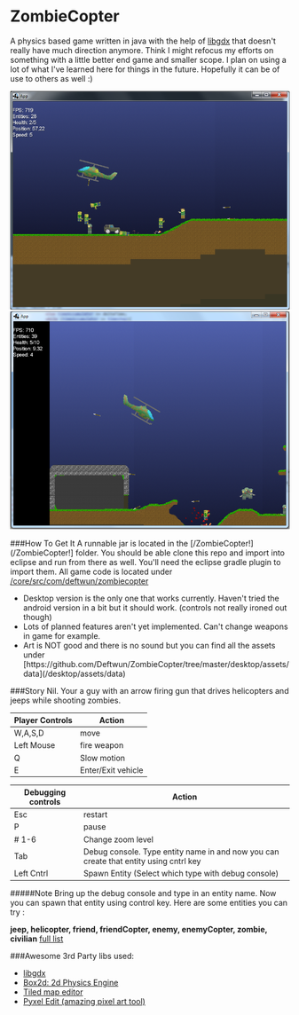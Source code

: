 # ZombieCopter

A physics based game written in java with the help of [libgdx](http://libgdx.badlogicgames.com/) that doesn't really have much direction anymore. Think I might refocus my efforts on something with a little better end game and smaller scope. I plan on using a lot of what I've learned here for things in the future. Hopefully it can be of use to others as well :)

![ScreenShot](/ScreenShots/screenShot1.png?raw=true)
![ScreenShot](/ScreenShots/screenShot3.png?raw=true)

###How To Get It
A runnable jar is located in the [/ZombieCopter!](/ZombieCopter!] folder. You should be able clone this repo and import into eclipse and run from there as well. You'll need the eclipse gradle plugin to import them. All  game code is located under [/core/src/com/deftwun/zombiecopter](https://github.com/Deftwun/ZombieCopter/tree/master/core/src/com/deftwun/zombiecopter)

<ul>
<li>Desktop version is the only one that works currently. Haven't tried the android version in a bit but it should work. (controls not really ironed out though) </li>
<li>Lots of planned features aren't yet implemented. Can't change weapons in game for example.</li>
<li>Art is NOT good and there is no sound but you can find all the assets under [https://github.com/Deftwun/ZombieCopter/tree/master/desktop/assets/data](/desktop/assets/data) </li>
</ul>


###Story
Nil. Your a guy with an arrow firing gun that drives helicopters and jeeps while shooting zombies.


Player Controls|Action
---------|----------
W,A,S,D   |move       
Left Mouse|fire weapon
Q|Slow motion
E|Enter/Exit vehicle

Debugging controls|Action
------------------|------
Esc|restart
P|pause
# 1-6|Change zoom level
Tab|Debug console. Type entity name in and now you can create that entity using cntrl key
Left Cntrl|Spawn Entity (Select which type with debug console)

#####Note
Bring up the debug console and type in an entity name. Now you can spawn that entity using control key. 
Here are some entities you can try :

**jeep, helicopter, friend, friendCopter, enemy, enemyCopter, zombie, civilian**
[full list](/desktop/assets/data/entities/)


###Awesome 3rd Party libs used:
<ul>
<li><a href = "http://libgdx.badlogicgames.com/">libgdx</a></li>
<li><a href = "http://box2d.org">Box2d: 2d Physics Engine</a></li>
<li><a href = "http://www.mapeditor.org/">Tiled map editor</a></li>
<li><a href = "https://pyxeledit.com/">Pyxel Edit (amazing pixel art tool)</a></li>
</ul>

